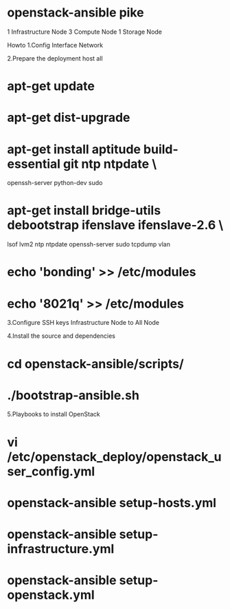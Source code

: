 # openstack-ansible pike
1 Infrastructure Node
3 Compute Node
1 Storage Node


Howto
1.Config Interface Network

2.Prepare the deployment host all
  # apt-get update
  # apt-get dist-upgrade
  
  # apt-get install aptitude build-essential git ntp ntpdate \
  openssh-server python-dev sudo
  
  # apt-get install bridge-utils debootstrap ifenslave ifenslave-2.6 \
  lsof lvm2 ntp ntpdate openssh-server sudo tcpdump vlan
  
   # echo 'bonding' >> /etc/modules
   # echo '8021q' >> /etc/modules
   
 3.Configure SSH keys
   Infrastructure Node to All Node
  

 4.Install the source and dependencies
  # cd openstack-ansible/scripts/
  # ./bootstrap-ansible.sh 
 
  
 5.Playbooks to install OpenStack
  # vi /etc/openstack_deploy/openstack_user_config.yml
  # openstack-ansible setup-hosts.yml  
  # openstack-ansible setup-infrastructure.yml 
  # openstack-ansible setup-openstack.yml 







